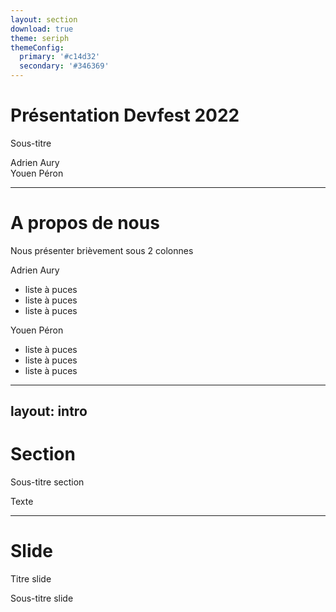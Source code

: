 ```yaml
---
layout: section
download: true
theme: seriph
themeConfig:
  primary: '#c14d32'
  secondary: '#346369'
---
```


# Présentation Devfest 2022

Sous-titre

<div class="absolute bottom-10 right-10">
  <span class="font-700">
    Adrien Aury<br/>
    Youen Péron
  </span>
</div>

---

# A propos de nous

Nous présenter brièvement sous 2 colonnes

Adrien Aury

- liste à puces
- liste à puces
- liste à puces

Youen Péron

- liste à puces
- liste à puces
- liste à puces

<!--
TODO : ajouter les photos, les liens vers les profils
-->

---
layout: intro
---

# Section

Sous-titre section

Texte

---

# Slide

Titre slide

Sous-titre slide
